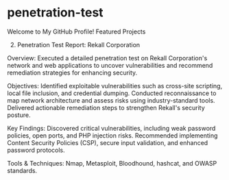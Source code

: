 # penetration-test
Welcome to My GitHub Profile!
Featured Projects

2. Penetration Test Report: Rekall Corporation

Overview: Executed a detailed penetration test on Rekall Corporation's network and web applications to uncover vulnerabilities and recommend remediation strategies for enhancing security.

Objectives:
Identified exploitable vulnerabilities such as cross-site scripting, local file inclusion, and credential dumping.
Conducted reconnaissance to map network architecture and assess risks using industry-standard tools.
Delivered actionable remediation steps to strengthen Rekall's security posture.

Key Findings:
Discovered critical vulnerabilities, including weak password policies, open ports, and PHP injection risks.
Recommended implementing Content Security Policies (CSP), secure input validation, and enhanced password protocols.

Tools & Techniques: Nmap, Metasploit, Bloodhound, hashcat, and OWASP standards.
